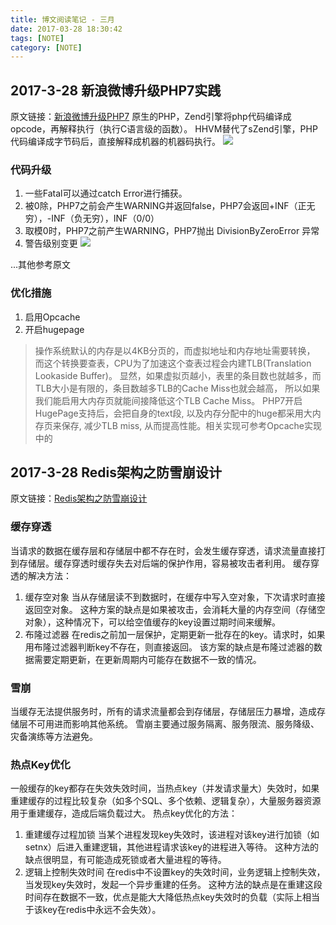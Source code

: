 ```yaml
---
title: 博文阅读笔记 - 三月
date: 2017-03-28 18:30:42
tags: [NOTE]
category: [NOTE]
---
```

## 2017-3-28 新浪微博升级PHP7实践 
原文链接：[新浪微博升级PHP7](http://mp.weixin.qq.com/s?__biz=MjM5MDE0Mjc4MA==&mid=2650994868&idx=1&sn=c79e0217ce2b3454c654fa9d90212d09&chksm=bdbf00e78ac889f11e65c4cbbcb9ea903b65422da93e61936e7badc828aa98d9df5460a0f3d7&scene=21#wechat_redirect)
原生的PHP，Zend引擎将php代码编译成opcode，再解释执行（执行C语言级的函数）。
HHVM替代了sZend引擎，PHP代码编译成字节码后，直接解释成机器的机器码执行。
![](http://7xrhmq.com1.z0.glb.clouddn.com/2017-03-28-14906944807555.jpg)

### 代码升级
1. 一些Fatal可以通过catch Error进行捕获。
2. 被0除，PHP7之前会产生WARNING并返回false，PHP7会返回+INF（正无穷），-INF（负无穷），INF（0/0）
3. 取模0时，PHP7之前产生WARNING，PHP7抛出 DivisionByZeroError 异常
4. 警告级别变更
![](http://7xrhmq.com1.z0.glb.clouddn.com/2017-03-28-14906967611663.jpg)

...其他参考原文

### 优化措施
1. 启用Opcache
2. 开启hugepage

>操作系统默认的内存是以4KB分页的，而虚拟地址和内存地址需要转换， 而这个转换要查表，CPU为了加速这个查表过程会内建TLB(Translation Lookaside Buffer)。 显然，如果虚拟页越小，表里的条目数也就越多，而TLB大小是有限的，条目数越多TLB的Cache Miss也就会越高， 所以如果我们能启用大内存页就能间接降低这个TLB Cache Miss。
>PHP7开启HugePage支持后，会把自身的text段, 以及内存分配中的huge都采用大内存页来保存, 减少TLB miss, 从而提高性能。相关实现可参考Opcache实现中的

## 2017-3-28 Redis架构之防雪崩设计
原文链接：[Redis架构之防雪崩设计](http://mp.weixin.qq.com/s/TBCEwLVAXdsTszRVpXhVug)
### 缓存穿透
当请求的数据在缓存层和存储层中都不存在时，会发生缓存穿透，请求流量直接打到存储层。缓存穿透时缓存失去对后端的保护作用，容易被攻击者利用。
缓存穿透的解决方法：
1. 缓存空对象
当从存储层读不到数据时，在缓存中写入空对象，下次请求时直接返回空对象。
这种方案的缺点是如果被攻击，会消耗大量的内存空间（存储空对象），这种情况下，可以给空值缓存的key设置过期时间来缓解。
2. 布隆过滤器
在redis之前加一层保护，定期更新一批存在的key。请求时，如果用布隆过滤器判断key不存在，则直接返回。
该方案的缺点是布隆过滤器的数据需要定期更新，在更新周期内可能存在数据不一致的情况。

### 雪崩
当缓存无法提供服务时，所有的请求流量都会到存储层，存储层压力暴增，造成存储层不可用进而影响其他系统。
雪崩主要通过服务隔离、服务限流、服务降级、灾备演练等方法避免。
### 热点Key优化
一般缓存的key都存在失效失效时间，当热点key（并发请求量大）失效时，如果重建缓存的过程比较复杂（如多个SQL、多个依赖、逻辑复杂），大量服务器资源用于重建缓存，造成后端负载过大。
热点key优化的方法：
1. 重建缓存过程加锁
当某个进程发现key失效时，该进程对该key进行加锁（如setnx）后进入重建逻辑，其他进程请求该key的进程进入等待。
这种方法的缺点很明显，有可能造成死锁或者大量进程的等待。
2. 逻辑上控制失效时间
在redis中不设置key的失效时间，业务逻辑上控制失效，当发现key失效时，发起一个异步重建的任务。
这种方法的缺点是在重建这段时间存在数据不一致，优点是能大大降低热点key失效时的负载（实际上相当于该key在redis中永远不会失效）。


